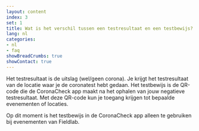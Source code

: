 ```yaml
---
layout: content
index: 3
set: 1
title: Wat is het verschil tussen een testresultaat en een testbewijs?
lang: nl
categories:
- nl
- faq
showBreadCrumbs: true
showContact: true
---
```

Het testresultaat is de uitslag (wel/geen corona). Je krijgt het testresultaat van de locatie waar je de coronatest hebt gedaan. Het testbewijs is de QR-code die de CoronaCheck app maakt na het ophalen van jouw negatieve testresultaat. Met deze QR-code kun je toegang krijgen tot bepaalde evenementen of locaties. 

Op dit moment is het testbewijs in de CoronaCheck app alleen te gebruiken bij evenementen van Fieldlab.
